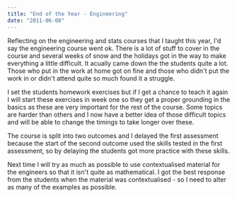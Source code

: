 ```yaml
---
title: "End of the Year - Engineering"
date: "2011-06-08"
---
```

<p>Reflecting on the engineering and stats courses that I taught this year, I'd say the engineering course went ok. There is a lot of stuff to cover in the course and several weeks of snow and the holidays got in the way to make everything a little difficult. It acually came down the the students quite a lot. Those who put in the work at home got on fine and those who didn't put the work in or didn't attend quite so much found it a struggle.</p>
<p>I set the students homework exercises but if I get a chance to teach it again I will start these exercises in week one so they get a proper grounding in the basics as these are very important for the rest of the course. Some topics are harder than others and I now have a better idea of those difficult topics and will be able to change the timings to take longer over these.</p>
<p>The course is split into two outcomes and I delayed the first assessment because the start of the second outcome used the skills tested in the first assessment, so by delaying the students got more practice with these skills.</p>
<p>Next time I will try as much as possible to use contextualised material for the engineers so that it isn't quite as mathematical. I got the best response from the students when the material was contextualised - so I need to alter as many of the examples as possible.</p>

